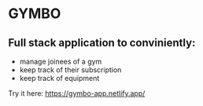# GYMBO
## Full stack application to conviniently:
+ manage joinees of a gym
+ keep track of their subscription
+ keep track of equipment

Try it here: https://gymbo-app.netlify.app/
